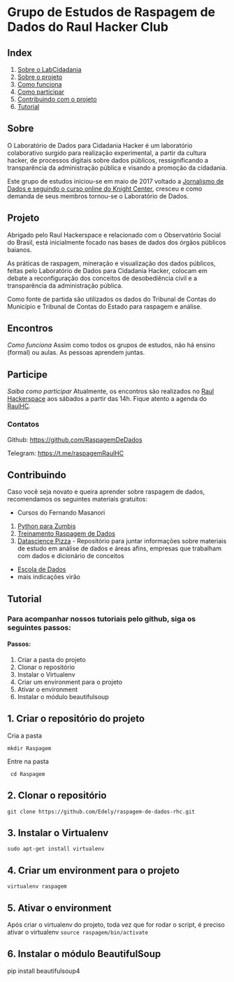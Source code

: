 # Grupo de Estudos de Raspagem de Dados do Raul Hacker Club
## Index
1. [Sobre o LabCidadania](#sobre)
2. [Sobre o projeto](#projeto)
3. [Como funciona](#encontros)
4. [Como participar](#participe)
5. [Contribuindo com o projeto](#contribuindo)
6. [Tutorial](#tutorial)

## Sobre
O Laboratório de Dados para Cidadania Hacker é um laboratório colaborativo surgido para realização experimental, a partir da cultura hacker, de processos digitais sobre dados públicos, ressignificando a transparência da administração pública e visando a promoção da cidadania.

Este grupo de estudos iniciou-se em maio de 2017 voltado a [Jornalismo de Dados e seguindo o curso online do Knight Center](https://lists.riseup.net/www/arc/raulhc/2017-06/msg00024.html), cresceu e como demanda de seus membros tornou-se o Laboratório de Dados.

## Projeto
Abrigado pelo Raul Hackerspace e relacionado com o Observatório Social do Brasil, está inicialmente focado nas bases de dados dos órgãos públicos baianos. 

As práticas de raspagem, mineração e visualização dos dados públicos, feitas pelo Laboratório de Dados para Cidadania Hacker, colocam em debate a reconfiguração dos conceitos de desobediência civil e a transparência da administração pública.

Como fonte de partida são utilizados os dados do Tribunal de Contas do Município e Tribunal de Contas do Estado para raspagem e análise.

## Encontros
*Como funciona*
Assim como todos os grupos de estudos, não há ensino (formal) ou aulas. As pessoas aprendem juntas. 
  
## Participe 
*Saiba como participar*
Atualmente, os encontros são realizados no [Raul Hackerspace](http://raulhc.cc) aos sábados a partir das 14h. Fique atento a agenda do [RaulHC](http://raulhc.cc/Agenda).

### Contatos
Github: https://github.com/RaspagemDeDados

Telegram: https://t.me/raspagemRaulHC

## Contribuindo
Caso você seja novato e queira aprender sobre raspagem de dados, recomendamos os seguintes materiais gratuitos:

   * Cursos do Fernando Masanori
   1. [Python para Zumbis](https://github.com/fmasanori/PPZ)
   2. [Treinamento Raspagem de Dados](https://github.com/fmasanori/treinamento)
   3. [Datascience Pizza](http://datascience.pizza) - Repositório para juntar informações sobre materiais de estudo em análise de dados e áreas afins, empresas que trabalham com dados e dicionário de conceitos

   * [Escola de Dados](https://escoladedados.org/manual/cursos/)
   * mais indicações virão
   
## Tutorial

### Para acompanhar nossos tutoriais pelo github, siga os seguintes passos:

#### Passos:
1. Criar a pasta do projeto
2. Clonar o repositório
3. Instalar o Virtualenv
4. Criar um environment para o projeto
5. Ativar o environment
6. Instalar o módulo beautifulsoup


## 1. Criar o repositório do projeto

Cria a pasta

``` mkdir Raspagem ```

Entre na pasta

``` cd Raspagem```

## 2. Clonar o repositório
```git clone https://github.com/Edely/raspagem-de-dados-rhc.git```

## 3. Instalar o Virtualenv
``` sudo apt-get install virtualenv ```

## 4. Criar um environment para o projeto
``` virtualenv raspagem ```

## 5. Ativar o environment

Após criar o virtualenv do projeto, toda vez que for rodar o script, é preciso ativar o virtualenv
``` source raspagem/bin/activate ```

## 6. Instalar o módulo BeautifulSoup
pip install beautifulsoup4
